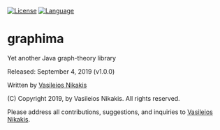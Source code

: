 [![License](https://img.shields.io/badge/license-LGPL%202.1-blue.svg)](http://www.gnu.org/licenses/lgpl-2.1.html)
[![Language](http://img.shields.io/badge/language-java-brightgreen.svg)](https://www.java.com/)

# graphima
Yet another Java graph-theory library

Released: September 4, 2019 (v1.0.0)</p>

Written by [Vasileios Nikakis](mailto:vnikakis@sitienda.com)

(C) Copyright 2019, by Vasileios Nikakis. All rights reserved.

Please address all contributions, suggestions, and inquiries to [Vasileios Nikakis](mailto:vnikakis@sitienda.com).
